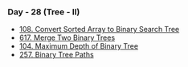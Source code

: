 ### Day - 28 (Tree - II)

-   [108. Convert Sorted Array to Binary Search Tree](./108_convertSortedArrayToBinarySearchTree.md)
-   [617. Merge Two Binary Trees](./617_mergeTwoBinaryTrees.md)
-   [104. Maximum Depth of Binary Tree](./104_maximumDepthOfBinaryTree.md)
-   [257. Binary Tree Paths](./257_binaryTreePaths.md)